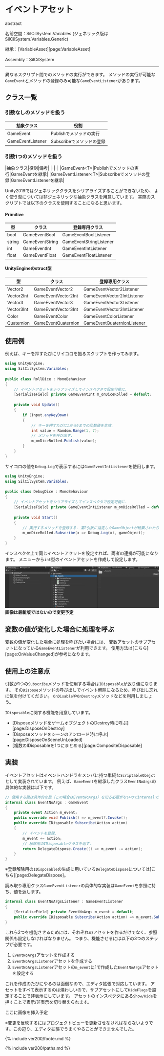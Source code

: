 # イベントアセット

abstract

名前空間：SilCilSystem.Variables (ジェネリック版はSilCilSystem.Variables.Generic)

継承：[VariableAsset][page:VariableAsset]

Assembly：SilCilSystem

---

異なるスクリプト間でのメソッドの実行ができます。
メソッドの実行が可能な`GameEvent`とメソッドの登録のみ可能な`GameEventListener`があります。

## クラス一覧

### 引数なしのメソッドを扱う

|抽象クラス|役割|
|-|-|
|GameEvent|Publishでメソッドの実行|
|GameEventListener|Subscribeでメソッドの登録|

### 引数1つのメソッドを扱う

|抽象クラス|役割|備考|
|-|-|
|GameEvent\<T>|Publishでメソッドの実行|GameEventを継承|
|GameEventListener\<T>|Subscribeでメソッドの登録|GameEventListenerを継承|

Unity2019ではジェネリッククラスをシリアライズすることができないため、
よく使う型については非ジェネリックな抽象クラスを用意しています。
実際のスクリプトでは以下のクラスを使用することになると思います。

#### Primitive

|型|クラス|登録専用クラス|
|-|-|-|
|bool|GameEventBool|GameEventBoolListener|
|string|GameEventString|GameEventStringListener|
|int|GameEventInt|GameEventIntListener|
|float|GameEventFloat|GameEventFloatListener|

#### UnityEngineのstruct型

|型|クラス|登録専用クラス|
|-|-|-|
|Vector2|GameEventVector2|GameEventVector2Listener|
|Vector2Int|GameEventVector2Int|GameEventVector2IntListener|
|Vector3|GameEventVector3|GameEventVector3Listener|
|Vector3Int|GameEventVector3Int|GameEventVector3IntListener|
|Color|GameEventColor|GameEventColorListener|
|Quaternion|GameEventQuaternion|GameEventQuaternionListener|

## 使用例

例えば、キーを押すたびにサイコロを振るスクリプトを作ってみます。

```cs
using UnityEngine;
using SilCilSystem.Variables;

public class RollDice : MonoBehaviour
{
    // イベントアセットをシリアライズしてインスペクタで設定可能に.
    [SerializeField] private GameEventInt m_onDiceRolled = default;

    private void Update()
    {
        if (Input.anyKeyDown)
        {
            // キーを押すたびに1から6までの乱数値を生成.
            int value = Random.Range(1, 7);
            // メソッドを呼び出す.
            m_onDiceRolled.Publish(value);
        }
    }
}
```

サイコロの値を`Debug.Log`で表示するには`GameEventIntListener`を使用します。

```cs
using UnityEngine;
using SilCilSystem.Variables;

public class DebugDice : MonoBehaviour
{
    // イベントアセットをシリアライズしてインスペクタで設定可能に.
    [SerializeField] private GameEventIntListener m_onDiceRolled = default;

    private void Start()
    {
        // 実行するメソッドを登録する. 第2引数に指定したGameObjectが破棄されたらイベント解除される.
        m_onDiceRolled.Subscribe(x => Debug.Log(x), gameObject);
    }
}
```

インスペクタ上で同じイベントアセットを設定すれば、両者の連携が可能になります。
メニューから`int`型のイベントアセットを作成して設定します。

![イベントアセットをインスペクタ上で設定する][fig:GameEventInInspector]
**画像は最新版ではないので変更予定**

## 変数の値が変化した場合に処理を呼ぶ

変数の値が変化した場合に処理を呼びたい場合には、
変数アセットのサブアセットになっている`GameEventListener`が利用できます。
使用方法は[こちら][page:OnValueChanged]が参考になります。

## 使用上の注意点

引数が1つの`Subscribe`メソッドを使用する場合は`IDisposable`が返り値になります。
その`Dispose`メソッドの呼び出しでイベント解除になるため、呼び出し忘れに気を付けてください。
`OnDisable`や`OnDestroy`メソッドなどを利用しましょう。

`IDisposable`に関する機能を用意しています。

- [DisposeメソッドをゲームオブジェクトのDestroy時に呼ぶ][page:DisposeOnDestroy]
- [Disposeメソッドをシーンのアンロード時に呼ぶ][page:DisposeOnSceneUnLoaded]
- [複数のIDisposableを1つにまとめる][page:CompositeDisposable]

## 実装

イベントアセットはイベントハンドラをメンバに持つ単純な`ScriptableObejct`として実装されています。
例えば、`GameEvent`を継承したクラス`EventNoArgs`の具体的な実装は以下です。

```cs
// 使用する際は具体的な型（この場合はEventNoArgs）を知る必要がないのでinternalで実装.
internal class EventNoArgs : GameEvent
{
    private event Action m_event;
    public override void Publish() => m_event?.Invoke();
    public override IDisposable Subscribe(Action action)
    {
        // イベントを登録.
        m_event += action;
        // 解除用のIDisposableクラスを返す.
        return DelegateDispose.Create(() => m_event -= action);
    }
}
```

※登録解除用の`IDisposable`の生成に用いている`DelegateDispose`については[こちら][page:DelegateDispose]。

読み取り専用クラス`GameEventListener`の具体的な実装は`GameEvent`を参照に持ち、値を返します。

```cs
internal class EventNoArgsListener : GameEventListener
{
    [SerializeField] private EventNoArgs m_event = default;
    public override IDisposable Subscribe(Action action) => m_event.Subscribe(action);
}
```

これら2つを機能させるためには、それぞれのアセットを作るだけでなく、参照関係も設定しなければなりません。
つまり、機能させるには以下の3つのステップが必要です。

1. `EventNoArgs`アセットを作成する
2. `EventNoArgsListener`アセットを作成する
3. `EventNoArgsListener`アセットの`m_event`に1で作成した`EventNoArgs`アセットを設定する

これを作成のたびにやるのは面倒なので、エディタ拡張で対応しています。
アセットをすべて表示するのは煩わしいので、サブアセットにして`HideFlags`を設定することで非表示にしています。
アセットのインスペクタにある`Show/Hide`を押すことで表示/非表示を切り替えられます。

ここに画像を挿入予定

※変更を反映するにはプロジェクトビューを更新させなければならないようです。この辺り、エディタ拡張でうまくやることができませんでした。

<!--- footer --->

{% include ver200/footer.md %}

<!--- 参照 --->

{% include ver200/paths.md %}

[fig:GameEventInInspector]: Figures/GameEventInInspector.gif
